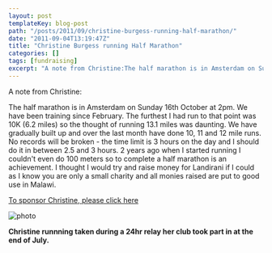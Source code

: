 ```yaml
---
layout: post
templateKey: blog-post
path: "/posts/2011/09/christine-burgess-running-half-marathon/"
date: "2011-09-04T13:19:47Z"
title: "Christine Burgess running Half Marathon"
categories: []
tags: [fundraising]
excerpt: "A note from Christine:The half marathon is in Amsterdam on Sunday 16th October at 2pm. We have been..."
---
```


A note from Christine:

The half marathon is in Amsterdam on Sunday 16th October at 2pm. We have been training since February. The furthest I had run to that point was 10K (6.2 miles) so the thought of running 13.1 miles was daunting. We have gradually built up and over the last month have done 10, 11 and 12 mile runs. No records will be broken - the time limit is 3 hours on the day and I should do it in between 2.5 and 3 hours. 2 years ago when I started running I couldn't even do 100 meters so to complete a half marathon is an achievement. I thought I would try and raise money for Landirani if I could as I know you are only a small charity and all monies raised are put to good use in Malawi.

[To sponsor Christine, please click here](https://mydonate.bt.com/fundraisers/christineburgess1)

![photo](http://www.landirani.org/image_library/news/full_size/4e63946a4afcechristineburgess.pdf_(1_page).jpg)

**Christine runnning taken during a 24hr relay her club took part in at the end of July.**